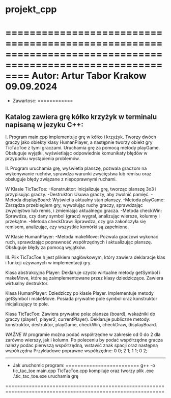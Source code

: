 # projekt_cpp

============================================================================================================
Autor: Artur Tabor                                                                         Krakow 09.09.2024
============================================================================================================

* Zawartosc:
============

Katalog zawiera grę kółko krzyżyk w terminalu napisaną w jezyku C++:
---------------------------------------------------------------------------------------

I.  Program main.cpp implementuje grę w kółko i krzyżyk. Tworzy dwóch graczy jako obiekty
klasy HumanPlayer, a następnie tworzy obiekt gry TicTacToe z tymi graczami. Uruchamia grę 
za pomocą metody playGame. Obsługuje wyjątki, wyświetlając odpowiednie komunikaty błędów 
w przypadku wystąpienia problemów.

II. Program uruchamia grę, wyświetla planszę, pozwala graczom na wykonywanie ruchów, 
sprawdza warunki zwycięstwa lub remisu oraz obsługuje błędy związane z niepoprawnymi ruchami.

W Klasie TicTacToe:
-Konstruktor: Inicjalizuje grę, tworząc planszę 3x3 i przypisując graczy.
-Destruktor: Usuwa graczy, aby zwolnić pamięć.
-Metoda displayBoard: Wyświetla aktualny stan planszy.
-Metoda playGame: Zarządza przebiegiem gry, wywołując ruchy graczy, sprawdzając zwycięstwo
lub remis, i zmieniając aktualnego gracza.
-Metoda checkWin: Sprawdza, czy dany symbol (gracz) wygrał, analizując wiersze, kolumny i przekątne.
-Metoda checkDraw: Sprawdza, czy gra zakończyła się remisem, analizując, czy wszystkie komórki 
są zapełnione.

W Klasie HumanPlayer:
-Metoda makeMove: Pozwala graczowi wykonać ruch, sprawdzając poprawność współrzędnych i aktualizując
planszę. Obsługuje błędy za pomocą wyjątków.

III. Plik TicTacToe.h jest plikiem nagłówkowym, który zawiera deklaracje klas i funkcji
używanych w implementacji gry.

Klasa abstrakcyjna Player:
Deklaruje czysto wirtualne metody getSymbol i makeMove, które są zaimplementowane przez klasy dziedziczące.
Zawiera wirtualny destruktor.

Klasa HumanPlayer:
Dziedziczy po klasie Player.
Implementuje metody getSymbol i makeMove.
Posiada prywatne pole symbol oraz konstruktor inicjalizujący to pole.

Klasa TicTacToe:
Zawiera prywatne pola: plansza (board), wskaźniki do graczy (player1, player2, currentPlayer).
Deklaruje publiczne metody: konstruktor, destruktor, playGame, checkWin, checkDraw, displayBoard.

*WAŻNE*
W programie można podać współrzędne w zakresie od 0 do 2 dla zarówno wierszy, jak i kolumn. 
Po poleceniu by podać współrzędne gracza należy podac pierwszą współrzędną, wstawić znak spacji oraz następną
współrzędna 
Przykładowe poprawne współrzędne: 0 0; 2 1; 1 1; 0 2;

------------------------------------------------------------------------------------------------------------


* Jak uruchomic program:
=========================
g++ -o tic_tac_toe main.cpp TicTacToe.cpp    kompiluje oraz tworzy plik .exe
.\tic_tac_toe.exe                            uruchamia grę

============================================================================================================
 
